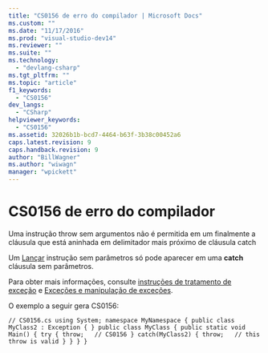 ```yaml
---
title: "CS0156 de erro do compilador | Microsoft Docs"
ms.custom: ""
ms.date: "11/17/2016"
ms.prod: "visual-studio-dev14"
ms.reviewer: ""
ms.suite: ""
ms.technology: 
  - "devlang-csharp"
ms.tgt_pltfrm: ""
ms.topic: "article"
f1_keywords: 
  - "CS0156"
dev_langs: 
  - "CSharp"
helpviewer_keywords: 
  - "CS0156"
ms.assetid: 32026b1b-bcd7-4464-b63f-3b38c00452a6
caps.latest.revision: 9
caps.handback.revision: 9
author: "BillWagner"
ms.author: "wiwagn"
manager: "wpickett"
---
```

# CS0156 de erro do compilador
Uma instrução throw sem argumentos não é permitida em um finalmente a cláusula que está aninhada em delimitador mais próximo de cláusula catch  
  
 Um [Lançar](../../csharp/language-reference/keywords/throw.md) instrução sem parâmetros só pode aparecer em uma **catch** cláusula sem parâmetros.  
  
 Para obter mais informações, consulte [instruções de tratamento de exceção](../../csharp/language-reference/keywords/exception-handling-statements.md) e [Exceções e manipulação de exceções](../../csharp/programming-guide/exceptions/exceptions-and-exception-handling.md).  
  
 O exemplo a seguir gera CS0156:  
  
```  
// CS0156.cs using System; namespace MyNamespace { public class MyClass2 : Exception { } public class MyClass { public static void Main() { try { throw;   // CS0156 } catch(MyClass2) { throw;   // this throw is valid } } } }  
```